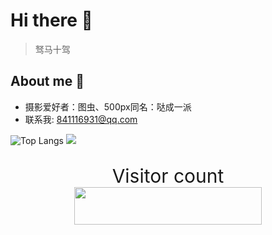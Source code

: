 # Hi there 👋
> 驽马十驾
## About me 🤭
- 摄影爱好者：图虫、500px同名：哒成一派
- 联系我: 841116931@qq.com

<img
  alt="Top Langs"
  src="https://github-readme-stats.vercel.app/api/top-langs/?username=libinkai"
/>
<img position="absolute" src="https://github-readme-stats.vercel.app/api?username=libinkai&show_icons=true&icon_color=0366d6&text_color=24292e&bg_color=ffffff&hide_title=true" />

<p align="right">
  <p align="center" style="font-size: 30px">Visitor count<br>
  <img width="300px" height="60px" src="https://profile-counter.glitch.me/libinkai/count.svg" />
</p>

<!--
**libinkai/libinkai** is a ✨ _special_ ✨ repository because its `README.md` (this file) appears on your GitHub profile.

Here are some ideas to get you started:

- 🔭 I’m currently working on ...
- 🌱 I’m currently learning ...
- 👯 I’m looking to collaborate on ...
- 🤔 I’m looking for help with ...
- 💬 Ask me about ...
- 📫 How to reach me: ...
- 😄 Pronouns: ...
- ⚡ Fun fact: ...
-->
